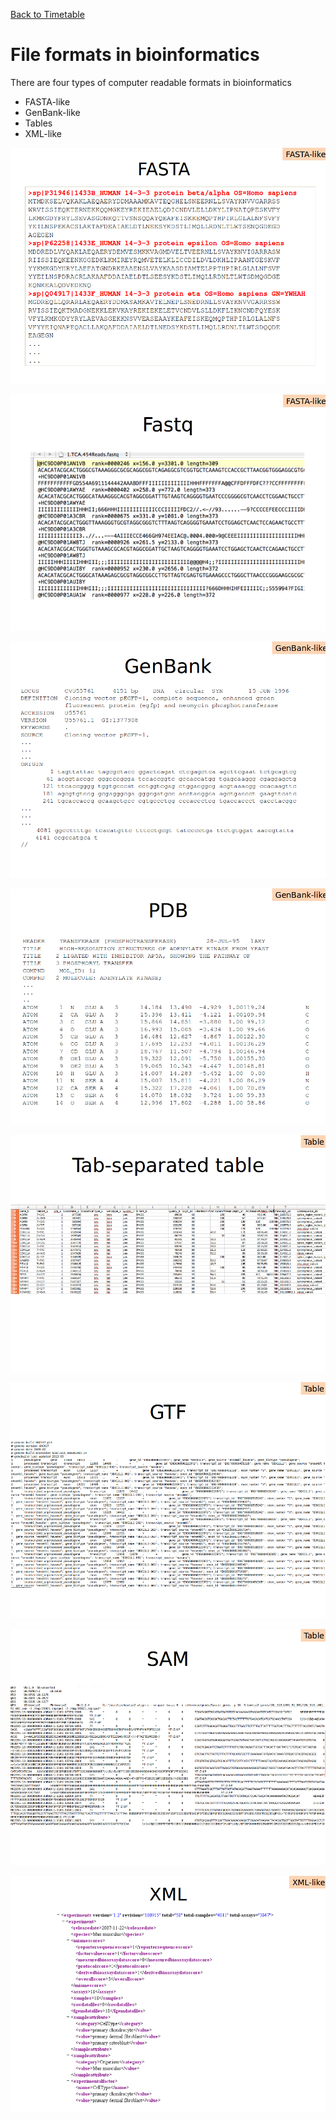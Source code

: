 <a href="https://github.com/Pfern/BPBR16-Bioinformatics-using-Python-for-Biomedical-Researchers#this-repository-is-for-the-course-materials-and-it-is-organized-as-follows"> Back to Timetable</a>



# File formats in bioinformatics


There are four types of computer readable formats in bioinformatics

- FASTA-like
- GenBank-like
- Tables
- XML-like

![f1](../../img/ff1.png)

![f2](../../img/ff2.png)

![f3](../../img/ff3.png)

![f4](../../img/ff4.png)

![f5](../../img/ff5.png)

![f6](../../img/ff6.png)

![f7](../../img/ff7.png)

![f8](../../img/ff8.png)
